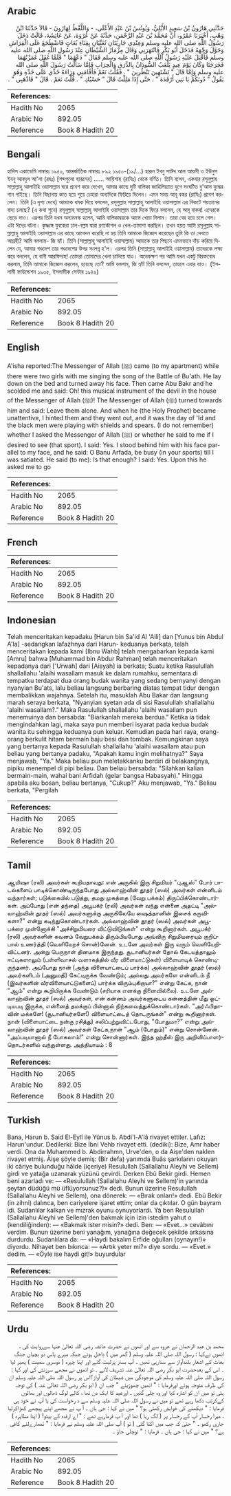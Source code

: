 ## Arabic


<div dir="rtl" lang="ar" style={{fontSize:'larger',backgroundColor:'#f8f9fa',padding:20}}>
حَدَّثَنِي هَارُونُ بْنُ سَعِيدٍ الأَيْلِيُّ، وَيُونُسُ بْنُ عَبْدِ الأَعْلَى، - وَاللَّفْظُ لِهَارُونَ - قَالاَ حَدَّثَنَا ابْنُ وَهْبٍ، أَخْبَرَنَا عَمْرٌو، أَنَّ مُحَمَّدَ بْنَ عَبْدِ الرَّحْمَنِ، حَدَّثَهُ عَنْ عُرْوَةَ، عَنْ عَائِشَةَ، قَالَتْ دَخَلَ رَسُولُ اللَّهِ صلى الله عليه وسلم وَعِنْدِي جَارِيَتَانِ تُغَنِّيَانِ بِغِنَاءِ بُعَاثٍ فَاضْطَجَعَ عَلَى الْفِرَاشِ وَحَوَّلَ وَجْهَهُ فَدَخَلَ أَبُو بَكْرٍ فَانْتَهَرَنِي وَقَالَ مِزْمَارُ الشَّيْطَانِ عِنْدَ رَسُولِ اللَّهِ صلى الله عليه وسلم فَأَقْبَلَ عَلَيْهِ رَسُولُ اللَّهِ صلى الله عليه وسلم فَقَالَ ‏"‏ دَعْهُمَا ‏"‏ فَلَمَّا غَفَلَ غَمَزْتُهُمَا فَخَرَجَتَا وَكَانَ يَوْمَ عِيدٍ يَلْعَبُ السُّودَانُ بِالدَّرَقِ وَالْحِرَابِ فَإِمَّا سَأَلْتُ رَسُولَ اللَّهِ صلى الله عليه وسلم وَإِمَّا قَالَ ‏"‏ تَشْتَهِينَ تَنْظُرِينَ ‏"‏ ‏.‏ فَقُلْتُ نَعَمْ فَأَقَامَنِي وَرَاءَهُ خَدِّي عَلَى خَدِّهِ وَهُوَ يَقُولُ ‏"‏ دُونَكُمْ يَا بَنِي أَرْفَدَةَ ‏"‏ ‏.‏ حَتَّى إِذَا مَلِلْتُ قَالَ ‏"‏ حَسْبُكِ ‏"‏ ‏.‏ قُلْتُ نَعَمْ ‏.‏ قَالَ ‏"‏ فَاذْهَبِي ‏"‏ ‏.‏
</div>
<div style={{backgroundColor:'#f8f9fa',padding:20, marginBottom: 10}}><table> <thead> <tr> <th>References:</th> <th></th> </tr> </thead> <tbody><tr><td>Hadith No</td><td>2065</td></tr><tr><td>Arabic No</td><td>892.05</td></tr><tr><td>Reference</td><td>Book 8 Hadith 20</td></tr></tbody></table></div>

## Bengali


<div dir="ltr" lang="bn" style={{fontSize:'larger',backgroundColor:'#f8f9fa',padding:20}}>
হাদিস একাডেমি নাম্বারঃ ১৯৫০, আন্তর্জাতিক নাম্বারঃ ৮৯২ ১৯৫০-(১৯/...) হারূন ইবনু সাঈদ আল আয়লী ও ইউনুস ইবনু আবদুল আ'লা (রহঃ) [শব্দগুলো হারূনের] ...... আয়িশাহ (রাযিঃ) থেকে বর্ণিত। তিনি বলেন, একবার রসূলুল্লাহ সাল্লাল্লাহু আলাইহি ওয়াসাল্লাম ঘরে প্রবেশ করে দেখেন, আমার কাছে দুটি বালিকা জাহিলিয়্যাত যুগে সংঘটিত বু'আস যুদ্ধের গান গাইছে। তিনি বিছানায় কাত হয়ে শুয়ে চেহারা অন্যদিকে ফিরিয়ে দিলেন। এমন সময় আবূ বকর (রাযিঃ) প্রবেশ করলেন। তিনি (এ দৃশ্য দেখে) আমাকে ধমক দিয়ে বললেন, রসূলুল্লাহ সাল্লাল্লাহু আলাইহি ওয়াসাল্লাম এর নিকটে শয়তানের বাদ্য চলছে? (এ কথা শুনে) রসূলুল্লাহ সাল্লাল্লাহু আলাইহি ওয়াসাল্লাম তার দিকে ফিরে বললেন, হে আবূ বাকর! এদেরকে ছেড়ে দাও। এরপর তিনি যখন অন্যমনস্ক হলেন, আমি বালিকাদ্বয়কে আস্তে খোচা দিলাম। তারা বের হয়ে চলে গেল। এটা ঈদের ঘটনা। কৃষ্ণাঙ্গ যুবকেরা ঢাল-বল্লম দ্বারা রণকৌশল ও খেল-তামাশা করছিল। তখন হয়ত আমি রসূলুল্লাহ সাল্লাল্লাহু আলাইহি ওয়াসাল্লাম এর কাছে আবেদন করেছি না হয় তিনি আমাকে জিজ্ঞেস করেছেন তুমি কি তা দেখতে আগ্রহী? আমি বললাম- জি হ্যাঁ। তিনি (সাল্লাল্লাহু আলাইহি ওয়াসাল্লাম) আমাকে তার পিছনে এমনভাবে দাঁড় করিয়ে দিলেন যে, আমার গণ্ডদেশ তার গণ্ডদেশের উপর সংলগ্ন হ'ল। এরপর তিনি (সাল্লাল্লাহু আলাইহি ওয়াসাল্লাম) তাদেরকে লক্ষ্য করে বললেন, হে বানী আরফিদাহ! তোমরা তোমাদের খেলা চালিয়ে যাও। অনেকক্ষণ পর আমি যখন একটু বিরক্তবোধ করলাম, তিনি আমাকে জিজ্ঞেস করলেন, হয়েছে তো? আমি বললাম, জি হ্যাঁ! তিনি বললেন, তাহলে এবার যাও। (ইসলামী ফাউন্ডেশন ১৯৩৫, ইসলামীক সেন্টার ১৯৪২)
</div>
<div style={{backgroundColor:'#f8f9fa',padding:20, marginBottom: 10}}><table> <thead> <tr> <th>References:</th> <th></th> </tr> </thead> <tbody><tr><td>Hadith No</td><td>2065</td></tr><tr><td>Arabic No</td><td>892.05</td></tr><tr><td>Reference</td><td>Book 8 Hadith 20</td></tr></tbody></table></div>

## English


<div dir="ltr" lang="en" style={{fontSize:'larger',backgroundColor:'#f8f9fa',padding:20}}>
A'isha reported:The Messenger of Allah (ﷺ) came (to my apartment) while there were two girls with me singing the song of the Battle of Bu'ath. He lay down on the bed and turned away his face. Then came Abu Bakr and he scolded me and said: Oh! this musical instrument of the devil in the house of the Messenger of Allah (ﷺ)! The Messenger of Allah (ﷺ) turned towards him and said: Leave them alone. And when he (the Holy Prophet) became unattentive, I hinted them and they went out, and it was the day of 'Id and the black men were playing with shields and spears. (I do not remember) whether I asked the Messenger of Allah (ﷺ) or whether he said to me if I desired to see (that sport). I said: Yes. I stood behind him with his face parallel to my face, and he said: O Banu Arfada, be busy (in your sports) till I was satiated. He said (to me): Is that enough? I said: Yes. Upon this he asked me to go
</div>
<div style={{backgroundColor:'#f8f9fa',padding:20, marginBottom: 10}}><table> <thead> <tr> <th>References:</th> <th></th> </tr> </thead> <tbody><tr><td>Hadith No</td><td>2065</td></tr><tr><td>Arabic No</td><td>892.05</td></tr><tr><td>Reference</td><td>Book 8 Hadith 20</td></tr></tbody></table></div>

## French


<div dir="ltr" lang="fr" style={{fontSize:'larger',backgroundColor:'#f8f9fa',padding:20}}>

</div>
<div style={{backgroundColor:'#f8f9fa',padding:20, marginBottom: 10}}><table> <thead> <tr> <th>References:</th> <th></th> </tr> </thead> <tbody><tr><td>Hadith No</td><td>2065</td></tr><tr><td>Arabic No</td><td>892.05</td></tr><tr><td>Reference</td><td>Book 8 Hadith 20</td></tr></tbody></table></div>

## Indonesian


<div dir="ltr" lang="id" style={{fontSize:'larger',backgroundColor:'#f8f9fa',padding:20}}>
Telah menceritakan kepadaku [Harun bin Sa'id Al 'Aili] dan [Yunus bin Abdul A'la] -sedangkan lafazhnya dari Harun- keduanya berkata, telah menceritakan kepada kami [Ibnu Wahb] telah mengabarkan kepada kami [Amru] bahwa [Muhammad bin Abdur Rahman] telah menceritakan kepadanya dari ['Urwah] dari [Aisyah] ia berkata; Suatu ketika Rasulullah shallallahu 'alaihi wasallam masuk ke dalam rumahku, sementara di tempatku terdapat dua orang budak wanita yang sedang bernyanyi dengan nyanyian Bu'ats, lalu beliau langsung berbaring diatas tempat tidur dengan membalikkan wajahnya. Setelah itu, masuklah Abu Bakar dan langsung marah seraya berkata, "Nyanyian syetan ada di sisi Rasulullah shallallahu 'alaihi wasallam?." Maka Rasulullah shallallahu 'alaihi wasallam pun menemuinya dan bersabda: "Biarkanlah mereka berdua." Ketika ia tidak mengindahkan lagi, maka saya pun memberi isyarat pada kedua budak wanita itu sehingga keduanya pun keluar. Kemudian pada hari raya, orang-orang berkulit hitam bermain baju besi dan tombak. Kemungkinan saya yang bertanya kepada Rasulullah shallallahu 'alaihi wasallam atau pun beliau yang bertanya padaku, "Apakah kamu ingin melihatnya?" Saya menjawab, "Ya." Maka beliau pun meletakkanku berdiri di belakangnya, pipiku menempel di pipi beliau. Dan beliau bersabda: "Silahkan kalian bermain-main, wahai bani Arfidah (gelar bangsa Habasyah)." Hingga apabila aku bosan, beliau bertanya, "Cukup?" Aku menjawab, "Ya." Beliau berkata, "Pergilah
</div>
<div style={{backgroundColor:'#f8f9fa',padding:20, marginBottom: 10}}><table> <thead> <tr> <th>References:</th> <th></th> </tr> </thead> <tbody><tr><td>Hadith No</td><td>2065</td></tr><tr><td>Arabic No</td><td>892.05</td></tr><tr><td>Reference</td><td>Book 8 Hadith 20</td></tr></tbody></table></div>

## Tamil


<div dir="ltr" lang="ta" style={{fontSize:'larger',backgroundColor:'#f8f9fa',padding:20}}>
ஆயிஷா (ரலி) அவர்கள் கூறியதாவது: என் அருகில் இரு சிறுமியர் "புஆஸ்” போர் பாடல்களைப் பாடிக்கொண்டிருந்தபோது அல்லாஹ்வின் தூதர் (ஸல்) அவர்கள் என்னிடம் வந்தார்கள்; படுக்கையில் படுத்து, தமது முகத்தை (வேறு பக்கம்) திருப்பிக்கொண்டார்கள். அப்போது (என் தந்தை) அபூபக்ர் (ரலி) அவர்கள் வந்து என்னை அதட்டி "அல்லாஹ்வின் தூதர் (ஸல்) அவர்களுக்கு அருகிலேயே ஷைத்தானின் இசைக் கருவிகளா?" என்று கடிந்துகொண்டார்கள். அல்லாஹ்வின் தூதர் (ஸல்) அவர்கள் அபூபக்ரை முன்னோக்கி "அச்சிறுமியரை விட்டுவிடுங்கள்" என்று கூறினார்கள். அபூபக்ர் (ரலி) அவர்களின் கவனம் வேறுபக்கம் திரும்பியபோது அவ்விரு சிறுமியரையும் குறிப்பால் உணர்த்தி (வெளியேறச் சொன்)னேன். உடனே அவர்கள் இரு வரும் வெளியேறிவிட்டனர். அன்று பெருநாள் தினமாக இருந்தது. சூடானியர்கள் தோல் கேடயத்தாலும் ஈட்டிகளாலும் (பள்ளிவாசல் வளாகத்தில் வீர விளையாட்டுகள்) விளையாடிக் கொண்டிருந்தனர். அப்போது நான் (அந்த விளையாட்டைப் பார்க்க) அல்லாஹ்வின் தூதர் (ஸல்) அவர்களிடம் (அனுமதி) கேட்டிருக்க வேண்டும்; அல்லது அவர்களே என்னிடம் நீ (இவர்களின் வீரவிளையாட்டுகளைப்) பார்க்க விரும்புகிறாயா?" என்று கேட்க, நான் "ஆம்" என்று கூறியிருக்க வேண்டும் (சரியாக எனக்கு நினைவில்லை). உடனே அல்லாஹ்வின் தூதர் (ஸல்) அவர்கள், என் கன்னம் அவர்களுடைய கன்னத்தின் மீது ஒட்டியபடி இருக்க, என்னைத் தமக்குப் பின்னால் நிற்கவைத்துக்கொண்டார்கள். "அர்ஃபிதாவின் மக்களே! (சூடானியர்களே!) விளையாட்டைத் தொடருங்கள்" என்று கூறினார்கள். நான் (விளையாட்டை நன்கு ரசித்து) சலிப்புற்றுவிட்டபோது, "போதுமா?" என்று அல்லாஹ்வின் தூதர் (ஸல்) அவர்கள் கேட்க,நான் "ஆம் (போதும்)" என்று சொன்னேன். "அப்படியானால் நீ போகலாம்!" என்று சொன்னார்கள். இந்த ஹதீஸ் இரு அறிவிப்பாளர்தொடர்களில் வந்துள்ளது. அத்தியாயம் : 8
</div>
<div style={{backgroundColor:'#f8f9fa',padding:20, marginBottom: 10}}><table> <thead> <tr> <th>References:</th> <th></th> </tr> </thead> <tbody><tr><td>Hadith No</td><td>2065</td></tr><tr><td>Arabic No</td><td>892.05</td></tr><tr><td>Reference</td><td>Book 8 Hadith 20</td></tr></tbody></table></div>

## Turkish


<div dir="ltr" lang="tr" style={{fontSize:'larger',backgroundColor:'#f8f9fa',padding:20}}>
Bana, Harun b. Said El-Eylî ile Yûnus b. Abdi'l-A'lâ rivayet ettiler. Lafız: Harun'undur. Dedilerki: Bize İbni Vehb rivayet etti. (dediki): Bize, Amr haber verdi. Ona da Muhammed b. Abdirrahmn, Urve'den, o da Aişe'den naklen rivayet etmiş. Âişe şöyle demiş: (Bir defa) yanımda Buâs şarkılarını okuyan iki câriye bulunduğu hâlde (içeriye) Resulullah (Sallallahu Aleyhi ve Sellem) girdi ve yatağa uzanarak yüzünü çevirdi. Derken Ebû Bekir girdi. Hemen beni azarladı ve: — «Resulullah (Sallallahu Aleyhi ve Sellem)'in yanında şeytan düdüğü mü üflüyorsunuz?)» dedi. Bunun üzerine Resulullah (Sallallahu Aleyhi ve Sellem), ona dönerek: — «Bırak onları!» dedi. Ebü Bekir (in zihni) dalınca, ben cariyelere işaret ettim; onlar da çıktılar. O gün bayram idi. Sudanlılar kalkan ve mızrak oyunu oynuyorlardı. Yâ ben Resulullah (Sallallahu Aleyhi ve Sellem)'den bakmak için izin istedim yahut o (kendiliğinden): — «Bakmak ister misin?» dedi. Ben: — «Evet...» cevâbını verdim. Bunun üzerine beni yanağım, yanağına değecek şekilde arkasına durdurdu. Sudanlılara da: — «Haydi bakalım Erfide oğulları (oynayın!)» diyordu. Nihayet ben bıkınca: — «Artık yeter mi?» diye sordu. — «Evet.» dedim. — «Öyle ise haydi git!» buyurdular
</div>
<div style={{backgroundColor:'#f8f9fa',padding:20, marginBottom: 10}}><table> <thead> <tr> <th>References:</th> <th></th> </tr> </thead> <tbody><tr><td>Hadith No</td><td>2065</td></tr><tr><td>Arabic No</td><td>892.05</td></tr><tr><td>Reference</td><td>Book 8 Hadith 20</td></tr></tbody></table></div>

## Urdu


<div dir="rtl" lang="ur" style={{fontSize:'larger',backgroundColor:'#f8f9fa',padding:20}}>
محمد بن عبد الرحمان نے عروہ سے اور انھوں نے حضرت عائشہ رضی اللہ تعالیٰ عنہا سےروایت کی ، انھوں نےکہا : رسول اللہ صلی اللہ علیہ وسلم ( گھر میں ) داخل ہوئے جبکہ میرے پاس دو بچیاں جنگ بعاث کے اشعار بلندآواز سے سنارہی تھیں ۔ آپ بستر پرلیٹ گئے اور اپنا چہرہ ( دوسری سمیت ) پھیر لیا ۔ اس کے بعدحضرت ابو بکر رضی اللہ تعالیٰ عنہ تشریف لائے ۔ تو انھوں نے مجھے سرزنش کی اور کہا : رسول اللہ صلی اللہ علیہ وسلم کی موجودگی میں شیطان کی آواز؟اس پر رسول اللہ صلی اللہ علیہ وسلم ان کی طرف متوجہ ہوئے اورفرمایا : " انھیں چھوڑیئے " جب ان ( ابو بکر رضی اللہ تعالیٰ عنہ ) کی توجہ ہٹی تو میں ان کو اشارہ کیا اور وہ چلی گئیں ۔ اورعید کا ایک دن تھا ، کالے لوگ ڈھالوں اور بھالوں کےکرتب دکھا رہے تھے تو میں نے رسول اللہ صلی اللہ علیہ وسلم سے د رخواست کی یا آپ نے خود ہی فرمایا : " دیکھنے کی خواہش رکھتی ہو؟ " میں نے کہا : جی ہاں ۔ آ پ نے مجھے اپنے پیچھے کھڑاکرلیا ، میرا رخسار آپ کے رخسار پر ( لگ رہا ) تھا اور آ پ فرمارہے تھے : " اے ارفدہ کے بیٹو! ( اپنا مظاہرہ ) جاری رکھو ۔ " حتیٰ کہ جب میں اکتا گئی ( تو ) آپ صلی اللہ علیہ وسلم نے فرمایا : " تمھارےلئے کافی ہے؟ " میں نے کہا : جی ہاں ۔ فرمایا : " توچلی جاؤ ۔
</div>
<div style={{backgroundColor:'#f8f9fa',padding:20, marginBottom: 10}}><table> <thead> <tr> <th>References:</th> <th></th> </tr> </thead> <tbody><tr><td>Hadith No</td><td>2065</td></tr><tr><td>Arabic No</td><td>892.05</td></tr><tr><td>Reference</td><td>Book 8 Hadith 20</td></tr></tbody></table></div>